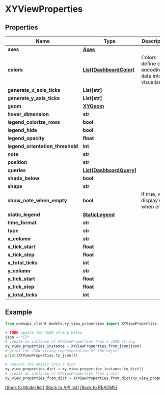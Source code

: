 # XYViewProperties


## Properties

Name | Type | Description | Notes
------------ | ------------- | ------------- | -------------
**axes** | [**Axes**](Axes.md) |  | 
**colors** | [**List[DashboardColor]**](DashboardColor.md) | Colors define color encoding of data into a visualization | 
**generate_x_axis_ticks** | **List[str]** |  | [optional] 
**generate_y_axis_ticks** | **List[str]** |  | [optional] 
**geom** | [**XYGeom**](XYGeom.md) |  | 
**hover_dimension** | **str** |  | [optional] 
**legend_colorize_rows** | **bool** |  | [optional] 
**legend_hide** | **bool** |  | [optional] 
**legend_opacity** | **float** |  | [optional] 
**legend_orientation_threshold** | **int** |  | [optional] 
**note** | **str** |  | 
**position** | **str** |  | 
**queries** | [**List[DashboardQuery]**](DashboardQuery.md) |  | 
**shade_below** | **bool** |  | [optional] 
**shape** | **str** |  | 
**show_note_when_empty** | **bool** | If true, will display note when empty | 
**static_legend** | [**StaticLegend**](StaticLegend.md) |  | [optional] 
**time_format** | **str** |  | [optional] 
**type** | **str** |  | 
**x_column** | **str** |  | [optional] 
**x_tick_start** | **float** |  | [optional] 
**x_tick_step** | **float** |  | [optional] 
**x_total_ticks** | **int** |  | [optional] 
**y_column** | **str** |  | [optional] 
**y_tick_start** | **float** |  | [optional] 
**y_tick_step** | **float** |  | [optional] 
**y_total_ticks** | **int** |  | [optional] 

## Example

```python
from openapi_client.models.xy_view_properties import XYViewProperties

# TODO update the JSON string below
json = "{}"
# create an instance of XYViewProperties from a JSON string
xy_view_properties_instance = XYViewProperties.from_json(json)
# print the JSON string representation of the object
print(XYViewProperties.to_json())

# convert the object into a dict
xy_view_properties_dict = xy_view_properties_instance.to_dict()
# create an instance of XYViewProperties from a dict
xy_view_properties_from_dict = XYViewProperties.from_dict(xy_view_properties_dict)
```
[[Back to Model list]](../README.md#documentation-for-models) [[Back to API list]](../README.md#documentation-for-api-endpoints) [[Back to README]](../README.md)


